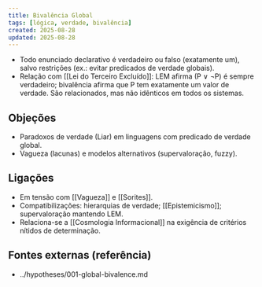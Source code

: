 ```yaml
---
title: Bivalência Global
tags: [lógica, verdade, bivalência]
created: 2025-08-28
updated: 2025-08-28
---
```


- Todo enunciado declarativo é verdadeiro ou falso (exatamente um), salvo restrições (ex.: evitar predicados de verdade globais).
- Relação com [[Lei do Terceiro Excluído]]: LEM afirma (P ∨ ¬P) é sempre verdadeiro; bivalência afirma que P tem exatamente um valor de verdade. São relacionados, mas não idênticos em todos os sistemas.

## Objeções
- Paradoxos de verdade (Liar) em linguagens com predicado de verdade global.
- Vagueza (lacunas) e modelos alternativos (supervaloração, fuzzy).

## Ligações
- Em tensão com [[Vagueza]] e [[Sorites]].
- Compatibilizações: hierarquias de verdade; [[Epistemicismo]]; supervaloração mantendo LEM.
- Relaciona-se a [[Cosmologia Informacional]] na exigência de critérios nítidos de determinação.

## Fontes externas (referência)
- ../hypotheses/001-global-bivalence.md
